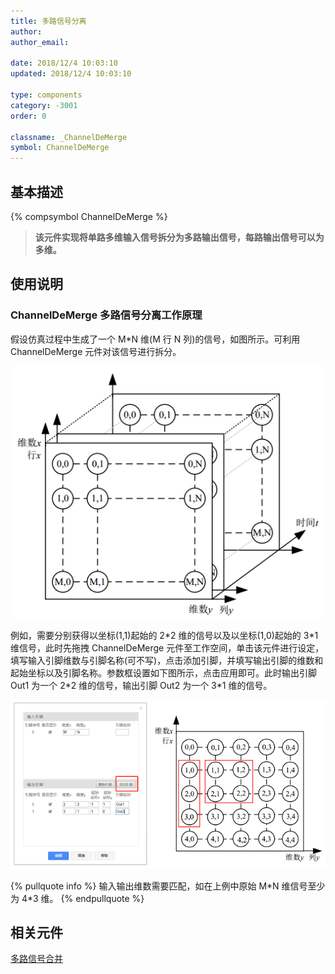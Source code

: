 ```yaml
---
title: 多路信号分离
author:
author_email:

date: 2018/12/4 10:03:10
updated: 2018/12/4 10:03:10

type: components
category: -3001
order: 0

classname: _ChannelDeMerge
symbol: ChannelDeMerge
---
```


## 基本描述

{% compsymbol ChannelDeMerge %}

> **该元件实现将单路多维输入信号拆分为多路输出信号，每路输出信号可以为多维。**

## 使用说明

### ChannelDeMerge 多路信号分离工作原理

假设仿真过程中生成了一个 M\*N 维(M 行 N 列)的信号，如图所示。可利用 ChannelDeMerge 元件对该信号进行拆分。

![信号图](comp_DeMux/M1.png)

例如，需要分别获得以坐标(1,1)起始的 2\*2 维的信号以及以坐标(1,0)起始的 3\*1 维信号，此时先拖拽 ChannelDeMerge 元件至工作空间，单击该元件进行设定，填写输入引脚维数与引脚名称(可不写)，点击添加引脚，并填写输出引脚的维数和起始坐标以及引脚名称。参数框设置如下图所示，点击应用即可。此时输出引脚 Out1 为一个 2\*2 维的信号，输出引脚 Out2 为一个 3\*1 维的信号。

![信号图1](comp_DeMux/M2.png)

{% pullquote info %}
输入输出维数需要匹配，如在上例中原始 M\*N 维信号至少为 4\*3 维。
{% endpullquote %}

## 相关元件

[多路信号合并](comp_ChannelMerge.html)
